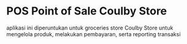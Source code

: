 # POS Point of Sale Coulby Store

aplikasi ini diperuntukan untuk groceries store Coulby Store untuk mengelola produk, melakukan pembayaran, serta reporting transaksi



